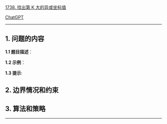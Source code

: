 [1738. 找出第 K 大的异或坐标值](https://leetcode.cn/problems/find-kth-largest-xor-coordinate-value)

[ChatGPT](chat.openai.com)

---

## 1. 问题的内容
**1.1 题目描述**：

**1.2 示例**：

**1.3 提示**:

## 2. 边界情况和约束


## 3. 算法和策略

---

